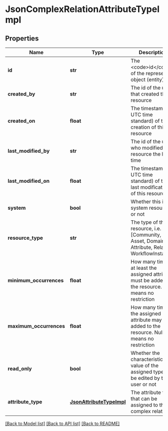 # JsonComplexRelationAttributeTypeImpl

## Properties
Name | Type | Description | Notes
------------ | ------------- | ------------- | -------------
**id** | **str** | The &lt;code&gt;id&lt;/code&gt; of the represented object (entity) | 
**created_by** | **str** | The id of the user that created this resource | [optional] 
**created_on** | **float** | The timestamp (in UTC time standard) of the creation of this resource | [optional] 
**last_modified_by** | **str** | The id of the user who modified this resource the last time | [optional] 
**last_modified_on** | **float** | The timestamp (in UTC time standard) of the last modification of this resource | [optional] 
**system** | **bool** | Whether this is a system resource or not | [optional] 
**resource_type** | **str** | The type of this resource, i.e. [Community, Asset, Domain, Attribute, Relation, WorkflowInstance] | [optional] 
**minimum_occurrences** | **float** | How many times at least the assigned attribute must be added to the resource. Zero means no restriction | [optional] 
**maximum_occurrences** | **float** | How many times the assigned attribute may be added to the resource. Null means no restriction | [optional] 
**read_only** | **bool** | Whether the characteristic value of the assigned type can be edited by the user or not | [optional] 
**attribute_type** | [**JsonAttributeTypeImpl**](JsonAttributeTypeImpl.md) | The attribute type that can be assigned to the complex relation | [optional] 

[[Back to Model list]](../README.md#documentation-for-models) [[Back to API list]](../README.md#documentation-for-api-endpoints) [[Back to README]](../README.md)


